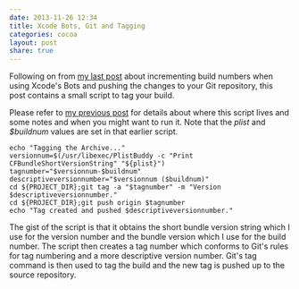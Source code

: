 ```yaml
---
date: 2013-11-26 12:34
title: Xcode Bots, Git and Tagging
categories: cocoa
layout: post
share: true
---
```


Following on from [my last post](http://swwritings.com/post/2013-11-25-xcode-bots-build-numbers-and-git) about incrementing build numbers when using Xcode's Bots and pushing the changes to your Git repository, this post contains a small script to tag your build.

Please refer to [my previous post](http://swwritings.com/post/2013-11-25-xcode-bots-build-numbers-and-git) for details about where this script lives and some notes and when you might want to run it. Note that the *plist* and *$buildnum* values are set in that earlier script.

    echo "Tagging the Archive..."
    versionnum=$(/usr/libexec/PlistBuddy -c "Print CFBundleShortVersionString" "${plist}")
    tagnumber="$versionnum-$buildnum"
    descriptiveversionnumber="$versionnum ($buildnum)"
    cd ${PROJECT_DIR};git tag -a "$tagnumber" -m "Version $descriptiveversionnumber."
    cd ${PROJECT_DIR};git push origin $tagnumber
    echo "Tag created and pushed $descriptiveversionnumber."

The gist of the script is that it obtains the short bundle version string which I use for the version number and the bundle version which I use for the build number. The script then creates a tag number which conforms to Git's rules for tag numbering and a more descriptive version number. Git's tag command is then used to tag the build and the new tag is pushed up to the source repository.
